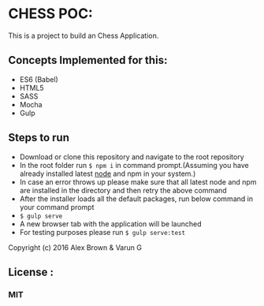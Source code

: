 # CHESS POC:

This is a project to build an Chess Application. 

## Concepts Implemented for this:
* ES6 (Babel)
* HTML5
* SASS
* Mocha
* Gulp
 

## Steps to run
* Download or clone this repository and navigate to the root repository
* In the root folder run ```$ npm i``` in command prompt.(Assuming you have already installed latest [node](https://nodejs.org/en/) and npm in your system.)
* In case an error throws up please make sure that all latest node and npm are installed in the directory and then retry the above command
* After the installer loads all the default packages, run below command in your command prompt
* ```$ gulp serve```
* A new browser tab with the application will be launched
* For testing purposes please run ```$ gulp serve:test```

Copyright (c) 2016 Alex Brown & Varun G
## License :
### MIT
